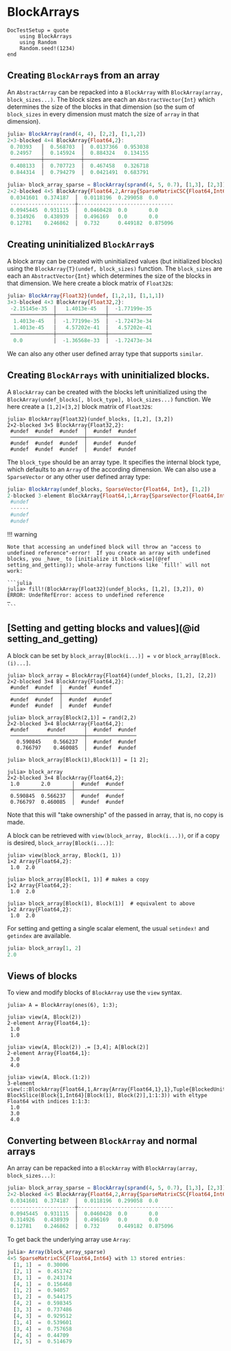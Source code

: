 # BlockArrays

```@meta
DocTestSetup = quote
    using BlockArrays
    using Random
    Random.seed!(1234)
end
```

## Creating `BlockArray`s from an array

An `AbstractArray` can be repacked into a `BlockArray` with `BlockArray(array, block_sizes...)`.  The block sizes are each an `AbstractVector{Int}` which determines the size of the blocks in that dimension (so the sum of `block_sizes` in every dimension must match the size of `array` in that dimension).

```julia
julia> BlockArray(rand(4, 4), [2,2], [1,1,2])
2×3-blocked 4×4 BlockArray{Float64,2}:
 0.70393   │  0.568703  │  0.0137366  0.953038
 0.24957   │  0.145924  │  0.884324   0.134155
 ──────────┼────────────┼─────────────────────
 0.408133  │  0.707723  │  0.467458   0.326718
 0.844314  │  0.794279  │  0.0421491  0.683791

julia> block_array_sparse = BlockArray(sprand(4, 5, 0.7), [1,3], [2,3])
2×2-blocked 4×5 BlockArray{Float64,2,Array{SparseMatrixCSC{Float64,Int64},2},Tuple{BlockedUnitRange{Array{Int64,1}},BlockedUnitRange{Array{Int64,1}}}}:
 0.0341601  0.374187  │  0.0118196  0.299058  0.0     
 ---------------------┼-------------------------------
 0.0945445  0.931115  │  0.0460428  0.0       0.0     
 0.314926   0.438939  │  0.496169   0.0       0.0     
 0.12781    0.246862  │  0.732      0.449182  0.875096
```


## Creating uninitialized `BlockArray`s

A block array can be created with uninitialized values (but initialized blocks) using the
`BlockArray{T}(undef, block_sizes)` function. The `block_sizes` are each an `AbstractVector{Int}` which determines the size of the blocks in that dimension. We here create a block matrix of `Float32`s:

```julia
julia> BlockArray{Float32}(undef, [1,2,1], [1,1,1])
3×3-blocked 4×3 BlockArray{Float32,2}:
 -2.15145e-35  │   1.4013e-45   │  -1.77199e-35
 ──────────────┼────────────────┼──────────────
  1.4013e-45   │  -1.77199e-35  │  -1.72473e-34
  1.4013e-45   │   4.57202e-41  │   4.57202e-41
 ──────────────┼────────────────┼──────────────
  0.0          │  -1.36568e-33  │  -1.72473e-34
```

We can also any other user defined array type that supports `similar`.


## Creating `BlockArrays` with uninitialized blocks.

A `BlockArray` can be created with the blocks left uninitialized using the `BlockArray(undef_blocks[, block_type], block_sizes...)` function.  We here create a `[1,2]×[3,2]` block matrix of `Float32`s:

```jldoctest
julia> BlockArray{Float32}(undef_blocks, [1,2], [3,2])
2×2-blocked 3×5 BlockArray{Float32,2}:
 #undef  #undef  #undef  │  #undef  #undef
 ────────────────────────┼────────────────
 #undef  #undef  #undef  │  #undef  #undef
 #undef  #undef  #undef  │  #undef  #undef
```

The `block_type` should be an array type.  It specifies the internal block type, which defaults to an `Array` of the according dimension.  We can also use a `SparseVector` or any other user defined array type:

```julia
julia> BlockArray(undef_blocks, SparseVector{Float64, Int}, [1,2])
2-blocked 3-element BlockArray{Float64,1,Array{SparseVector{Float64,Int64},1},Tuple{BlockedUnitRange{Array{Int64,1}}}}:
 #undef
 ------
 #undef
 #undef
```

!!! warning

    Note that accessing an undefined block will throw an "access to undefined reference"-error!  If you create an array with undefined blocks, you _have_ to [initialize it block-wise](@ref setting_and_getting)); whole-array functions like `fill!` will not work:
    
    ```julia
    julia> fill!(BlockArray{Float32}(undef_blocks, [1,2], [3,2]), 0)
    ERROR: UndefRefError: access to undefined reference
    …
    ```
    
    
## [Setting and getting blocks and values](@id setting_and_getting)

A block can be set by  `block_array[Block(i...)] = v` or
`block_array[Block.(i)...]`.

```jldoctest block_array
julia> block_array = BlockArray{Float64}(undef_blocks, [1,2], [2,2])
2×2-blocked 3×4 BlockArray{Float64,2}:
 #undef  #undef  │  #undef  #undef
 ────────────────┼────────────────
 #undef  #undef  │  #undef  #undef
 #undef  #undef  │  #undef  #undef

julia> block_array[Block(2,1)] = rand(2,2)
2×2-blocked 3×4 BlockArray{Float64,2}:
 #undef      #undef      │  #undef  #undef
 ────────────────────────┼────────────────
   0.590845    0.566237  │  #undef  #undef
   0.766797    0.460085  │  #undef  #undef

julia> block_array[Block(1),Block(1)] = [1 2];

julia> block_array
2×2-blocked 3×4 BlockArray{Float64,2}:
 1.0       2.0       │  #undef  #undef
 ────────────────────┼────────────────
 0.590845  0.566237  │  #undef  #undef
 0.766797  0.460085  │  #undef  #undef
```

Note that this will "take ownership" of the passed in array, that is, no copy is made.

A block can be retrieved with `view(block_array, Block(i...))`, 
or if a copy is desired, `block_array[Block(i...)]`:

```jldoctest block_array
julia> view(block_array, Block(1, 1))
1×2 Array{Float64,2}:
 1.0  2.0

julia> block_array[Block(1, 1)] # makes a copy
1×2 Array{Float64,2}:
 1.0  2.0

julia> block_array[Block(1), Block(1)]  # equivalent to above
1×2 Array{Float64,2}:
 1.0  2.0
```

For setting and getting a single scalar element, the usual `setindex!` and `getindex` are available.

```jl
julia> block_array[1, 2]
2.0
```

## Views of blocks

To view and modify blocks of `BlockArray` use the `view` syntax.
```jldoctest
julia> A = BlockArray(ones(6), 1:3);

julia> view(A, Block(2))
2-element Array{Float64,1}:
 1.0
 1.0

julia> view(A, Block(2)) .= [3,4]; A[Block(2)]
2-element Array{Float64,1}:
 3.0
 4.0

julia> view(A, Block.(1:2))
3-element view(::BlockArray{Float64,1,Array{Array{Float64,1},1},Tuple{BlockedUnitRange{ArrayLayouts.RangeCumsum{Int64,UnitRange{Int64}}}}}, BlockSlice(Block{1,Int64}[Block(1), Block(2)],1:1:3)) with eltype Float64 with indices 1:1:3:
 1.0
 3.0
 4.0
```



## Converting between `BlockArray` and normal arrays

An array can be repacked into a `BlockArray` with `BlockArray(array, block_sizes...)`:

```jl
julia> block_array_sparse = BlockArray(sprand(4, 5, 0.7), [1,3], [2,3])
2×2-blocked 4×5 BlockArray{Float64,2,Array{SparseMatrixCSC{Float64,Int64},2},Tuple{BlockedUnitRange{Array{Int64,1}},BlockedUnitRange{Array{Int64,1}}}}:
 0.0341601  0.374187  │  0.0118196  0.299058  0.0     
 ---------------------┼-------------------------------
 0.0945445  0.931115  │  0.0460428  0.0       0.0     
 0.314926   0.438939  │  0.496169   0.0       0.0     
 0.12781    0.246862  │  0.732      0.449182  0.875096
```

To get back the underlying array use `Array`:

```jl
julia> Array(block_array_sparse)
4×5 SparseMatrixCSC{Float64,Int64} with 13 stored entries:
  [1, 1]  =  0.30006
  [2, 1]  =  0.451742
  [3, 1]  =  0.243174
  [4, 1]  =  0.156468
  [1, 2]  =  0.94057
  [3, 2]  =  0.544175
  [4, 2]  =  0.598345
  [3, 3]  =  0.737486
  [4, 3]  =  0.929512
  [1, 4]  =  0.539601
  [3, 4]  =  0.757658
  [4, 4]  =  0.44709
  [2, 5]  =  0.514679
```

